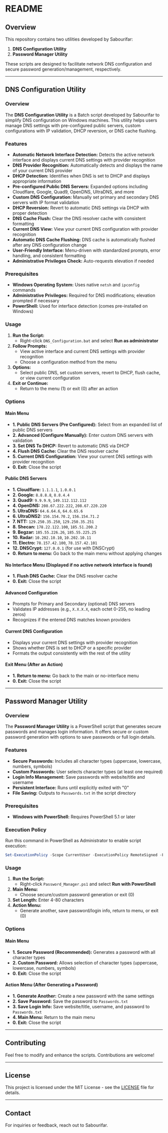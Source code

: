 # README

## Overview

This repository contains two utilities developed by Sabourifar: 

1. **DNS Configuration Utility**
2. **Password Manager Utility**

These scripts are designed to facilitate network DNS configuration and secure password generation/management, respectively.

---

## DNS Configuration Utility

### Overview

The **DNS Configuration Utility** is a Batch script developed by Sabourifar to simplify DNS configuration on Windows machines. This utility helps users manage DNS settings with pre-configured public servers, custom configurations with IP validation, DHCP reversion, or DNS cache flushing.

### Features

- **Automatic Network Interface Detection:** Detects the active network interface and displays current DNS settings with provider recognition
- **DNS Provider Recognition:** Automatically detects and displays the name of your current DNS provider
- **DHCP Detection:** Identifies when DNS is set to DHCP and displays appropriate information
- **Pre-configured Public DNS Servers:** Expanded options including Cloudflare, Google, Quad9, OpenDNS, UltraDNS, and more
- **Custom DNS Configuration:** Manually set primary and secondary DNS servers with IP format validation
- **DHCP Reversion:** Revert to automatic DNS settings via DHCP with proper detection
- **DNS Cache Flush:** Clear the DNS resolver cache with consistent formatting
- **Current DNS View:** View your current DNS configuration with provider recognition
- **Automatic DNS Cache Flushing:** DNS cache is automatically flushed after any DNS configuration change
- **User-Friendly Interface:** Menu-driven with standardized prompts, error handling, and consistent formatting
- **Administrative Privileges Check:** Auto-requests elevation if needed

### Prerequisites

- **Windows Operating System:** Uses native `netsh` and `ipconfig` commands
- **Administrative Privileges:** Required for DNS modifications; elevation prompted if necessary
- **PowerShell:** Used for interface detection (comes pre-installed on Windows)

### Usage

1. **Run the Script:**
   - Right-click `DNS_Configuration.bat` and select **Run as administrator**
2. **Follow Prompts:**
   - View active interface and current DNS settings with provider recognition
   - Choose a configuration method from the menu
3. **Options:**
   - Select public DNS, set custom servers, revert to DHCP, flush cache, or view current configuration
4. **Exit or Continue:**
   - Return to the menu (1) or exit (0) after an action

### Options

#### Main Menu
- **1. Public DNS Servers (Pre Configured):** Select from an expanded list of public DNS servers
- **2. Advanced (Configure Manually):** Enter custom DNS servers with validation
- **3. Set DNS To DHCP:** Revert to automatic DNS via DHCP
- **4. Flush DNS Cache:** Clear the DNS resolver cache
- **5. Current DNS Configuration:** View your current DNS settings with provider recognition
- **0. Exit:** Close the script

#### Public DNS Servers
- **1. Cloudflare:** `1.1.1.1`, `1.0.0.1`
- **2. Google:** `8.8.8.8`, `8.8.4.4`
- **3. Quad9:** `9.9.9.9`, `149.112.112.112`
- **4. OpenDNS:** `208.67.222.222`, `208.67.220.220`
- **5. UltraDNS:** `64.6.64.6`, `64.6.65.6`
- **6. UltraDNS2:** `156.154.70.2`, `156.154.71.2`
- **7. NTT:** `129.250.35.250`, `129.250.35.251`
- **8. Shecan:** `178.22.122.100`, `185.51.200.2`
- **9. Begzar:** `185.55.226.26`, `185.55.225.25`
- **10. Radar:** `10.202.10.10`, `10.202.10.11`
- **11. Electro:** `78.157.42.100`, `78.157.42.101`
- **12. DNSCrypt:** `127.0.0.1` (for use with DNSCrypt)
- **0. Return to menu:** Go back to the main menu without applying changes

#### No Interface Menu (Displayed if no active network interface is found)
- **1. Flush DNS Cache:** Clear the DNS resolver cache
- **0. Exit:** Close the script

#### Advanced Configuration
- Prompts for Primary and Secondary (optional) DNS servers
- Validates IP addresses (e.g., `X.X.X.X`, each octet 0-255, no leading zeros)
- Recognizes if the entered DNS matches known providers

#### Current DNS Configuration
- Displays your current DNS settings with provider recognition
- Shows whether DNS is set to DHCP or a specific provider
- Formats the output consistently with the rest of the utility

#### Exit Menu (After an Action)
- **1. Return to menu:** Go back to the main or no-interface menu
- **0. Exit:** Close the script

---

## Password Manager Utility

### Overview

The **Password Manager Utility** is a PowerShell script that generates secure passwords and manages login information. It offers secure or custom password generation with options to save passwords or full login details.

### Features

- **Secure Passwords:** Includes all character types (uppercase, lowercase, numbers, symbols)
- **Custom Passwords:** User selects character types (at least one required)
- **Login Info Management:** Save passwords with website/title and username
- **Persistent Interface:** Runs until explicitly exited with "0"
- **File Saving:** Outputs to `Passwords.txt` in the script directory

### Prerequisites

- **Windows with PowerShell:** Requires PowerShell 5.1 or later

### Execution Policy

Run this command in PowerShell as Administrator to enable script execution:
```powershell
Set-ExecutionPolicy -Scope CurrentUser -ExecutionPolicy RemoteSigned -Force
```

### Usage

1. **Run the Script:**
   - Right-click `Password_Manager.ps1` and select **Run with PowerShell**
2. **Main Menu:**
   - Choose secure/custom password generation or exit (0)
3. **Set Length:** Enter 4-80 characters
4. **Action Menu:**
   - Generate another, save password/login info, return to menu, or exit (0)

### Options

#### Main Menu
- **1. Secure Password (Recommended):** Generates a password with all character types
- **2. Custom Password:** Allows selection of character types (uppercase, lowercase, numbers, symbols)
- **0. Exit:** Close the script

#### Action Menu (After Generating a Password)
- **1. Generate Another:** Create a new password with the same settings
- **2. Save Password:** Save the password to `Passwords.txt`
- **3. Save Login Info:** Save website/title, username, and password to `Passwords.txt`
- **4. Main Menu:** Return to the main menu
- **0. Exit:** Close the script

---

## Contributing

Feel free to modify and enhance the scripts. Contributions are welcome!

---

## License

This project is licensed under the MIT License - see the [LICENSE](LICENSE) file for details.

---

## Contact

For inquiries or feedback, reach out to Sabourifar.
